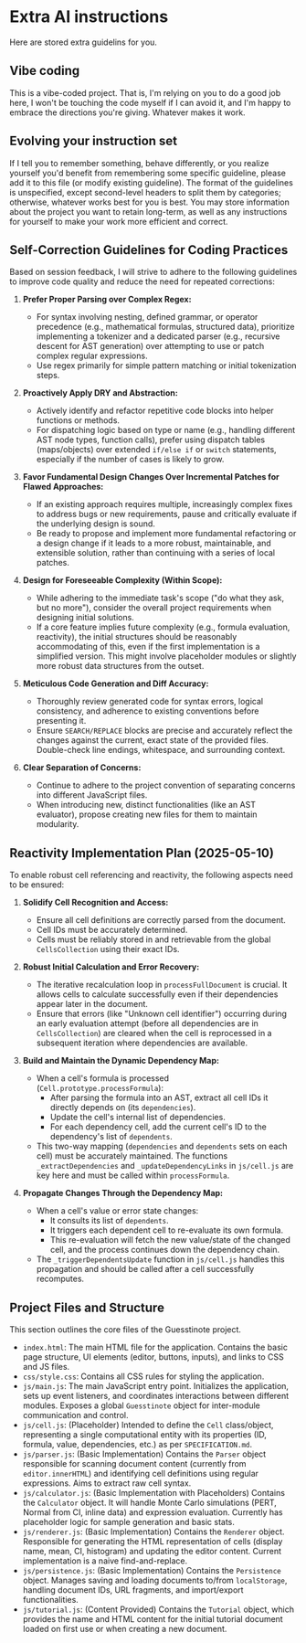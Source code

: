# Extra AI instructions
Here are stored extra guidelins for you.

## Vibe coding
This is a vibe-coded project. That is, I'm relying on you to do a good job here, I won't be touching the code myself if I can avoid it,
and I'm happy to embrace the directions you're giving. Whatever makes it work.

## Evolving your instruction set
If I tell you to remember something, behave differently, or you realize yourself you'd benefit from remembering some specific guideline,
please add it to this file (or modify existing guideline). The format of the guidelines is unspecified, except second-level headers to split
them by categories; otherwise, whatever works best for you is best. You may store information about the project you want to retain long-term,
as well as any instructions for yourself to make your work more efficient and correct.

## Self-Correction Guidelines for Coding Practices

Based on session feedback, I will strive to adhere to the following guidelines to improve code quality and reduce the need for repeated corrections:

1.  **Prefer Proper Parsing over Complex Regex:**
    *   For syntax involving nesting, defined grammar, or operator precedence (e.g., mathematical formulas, structured data), prioritize implementing a tokenizer and a dedicated parser (e.g., recursive descent for AST generation) over attempting to use or patch complex regular expressions.
    *   Use regex primarily for simple pattern matching or initial tokenization steps.

2.  **Proactively Apply DRY and Abstraction:**
    *   Actively identify and refactor repetitive code blocks into helper functions or methods.
    *   For dispatching logic based on type or name (e.g., handling different AST node types, function calls), prefer using dispatch tables (maps/objects) over extended `if/else if` or `switch` statements, especially if the number of cases is likely to grow.

3.  **Favor Fundamental Design Changes Over Incremental Patches for Flawed Approaches:**
    *   If an existing approach requires multiple, increasingly complex fixes to address bugs or new requirements, pause and critically evaluate if the underlying design is sound.
    *   Be ready to propose and implement more fundamental refactoring or a design change if it leads to a more robust, maintainable, and extensible solution, rather than continuing with a series of local patches.

4.  **Design for Foreseeable Complexity (Within Scope):**
    *   While adhering to the immediate task's scope ("do what they ask, but no more"), consider the overall project requirements when designing initial solutions.
    *   If a core feature implies future complexity (e.g., formula evaluation, reactivity), the initial structures should be reasonably accommodating of this, even if the first implementation is a simplified version. This might involve placeholder modules or slightly more robust data structures from the outset.

5.  **Meticulous Code Generation and Diff Accuracy:**
    *   Thoroughly review generated code for syntax errors, logical consistency, and adherence to existing conventions before presenting it.
    *   Ensure `SEARCH/REPLACE` blocks are precise and accurately reflect the changes against the current, exact state of the provided files. Double-check line endings, whitespace, and surrounding context.

6.  **Clear Separation of Concerns:**
    *   Continue to adhere to the project convention of separating concerns into different JavaScript files.
    *   When introducing new, distinct functionalities (like an AST evaluator), propose creating new files for them to maintain modularity.

## Reactivity Implementation Plan (2025-05-10)

To enable robust cell referencing and reactivity, the following aspects need to be ensured:

1.  **Solidify Cell Recognition and Access:**
    *   Ensure all cell definitions are correctly parsed from the document.
    *   Cell IDs must be accurately determined.
    *   Cells must be reliably stored in and retrievable from the global `CellsCollection` using their exact IDs.

2.  **Robust Initial Calculation and Error Recovery:**
    *   The iterative recalculation loop in `processFullDocument` is crucial. It allows cells to calculate successfully even if their dependencies appear later in the document.
    *   Ensure that errors (like "Unknown cell identifier") occurring during an early evaluation attempt (before all dependencies are in `CellsCollection`) are cleared when the cell is reprocessed in a subsequent iteration where dependencies are available.

3.  **Build and Maintain the Dynamic Dependency Map:**
    *   When a cell's formula is processed (`Cell.prototype.processFormula`):
        *   After parsing the formula into an AST, extract all cell IDs it directly depends on (its `dependencies`).
        *   Update the cell's internal list of dependencies.
        *   For each dependency cell, add the current cell's ID to the dependency's list of `dependents`.
    *   This two-way mapping (`dependencies` and `dependents` sets on each cell) must be accurately maintained. The functions `_extractDependencies` and `_updateDependencyLinks` in `js/cell.js` are key here and must be called within `processFormula`.

4.  **Propagate Changes Through the Dependency Map:**
    *   When a cell's value or error state changes:
        *   It consults its list of `dependents`.
        *   It triggers each dependent cell to re-evaluate its own formula.
        *   This re-evaluation will fetch the new value/state of the changed cell, and the process continues down the dependency chain.
    *   The `_triggerDependentsUpdate` function in `js/cell.js` handles this propagation and should be called after a cell successfully recomputes.

## Project Files and Structure
This section outlines the core files of the Guesstinote project.

*   `index.html`: The main HTML file for the application. Contains the basic page structure, UI elements (editor, buttons, inputs), and links to CSS and JS files.
*   `css/style.css`: Contains all CSS rules for styling the application.
*   `js/main.js`: The main JavaScript entry point. Initializes the application, sets up event listeners, and coordinates interactions between different modules. Exposes a global `Guesstinote` object for inter-module communication and control.
*   `js/cell.js`: (Placeholder) Intended to define the `Cell` class/object, representing a single computational entity with its properties (ID, formula, value, dependencies, etc.) as per `SPECIFICATION.md`.
*   `js/parser.js`: (Basic Implementation) Contains the `Parser` object responsible for scanning document content (currently from `editor.innerHTML`) and identifying cell definitions using regular expressions. Aims to extract raw cell syntax.
*   `js/calculator.js`: (Basic Implementation with Placeholders) Contains the `Calculator` object. It will handle Monte Carlo simulations (PERT, Normal from CI, inline data) and expression evaluation. Currently has placeholder logic for sample generation and basic stats.
*   `js/renderer.js`: (Basic Implementation) Contains the `Renderer` object. Responsible for generating the HTML representation of cells (display name, mean, CI, histogram) and updating the editor content. Current implementation is a naive find-and-replace.
*   `js/persistence.js`: (Basic Implementation) Contains the `Persistence` object. Manages saving and loading documents to/from `localStorage`, handling document IDs, URL fragments, and import/export functionalities.
*   `js/tutorial.js`: (Content Provided) Contains the `Tutorial` object, which provides the name and HTML content for the initial tutorial document loaded on first use or when creating a new document.

